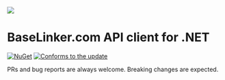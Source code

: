 ![](https://baselinker.com/assets/images/favicons/apple-icon-57x57.png)

# BaseLinker.com API client for .NET
[![NuGet](https://img.shields.io/nuget/v/BaseLinker)](https://www.nuget.org/packages/BaseLinker/) 
[![Conforms to the update](https://img.shields.io/badge/update-2023--08--16-brightgreen)](https://api.baselinker.com/index.php?changelog)

PRs and bug reports are always welcome. Breaking changes are expected.
